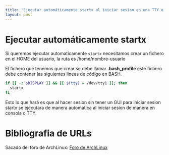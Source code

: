 ```yaml
---
title: "Ejecutar automáticamente startx al iniciar sesion en una TTY o Terminal"
layout: post
---
```


# Ejecutar automáticamente startx

Si queremos ejecutar automaticamente `startx` necesitamos crear un fichero en el HOME del usuario, la ruta es /home/nombre-usuario

El fichero que tenemos que crear se debe llamar **.bash_profile** este fichero debe contener las siguientes lineas de código en BASH.

```bash
if [[ -z $DISPLAY ]] && [[ $(tty) = /dev/tty1 ]]; then
  startx
fi
```

Esto lo que hará es que al hacer sesion sin tener un GUI para iniciar sesion startx se ejecutara de manera automatica al iniciar sesion de manera en consola o TTY.

# Bibliografia de URLs

Sacado del foro de ArchLinux: [Foro de ArchLinux](https://bbs.archlinux.org/viewtopic.php?id=144119)
